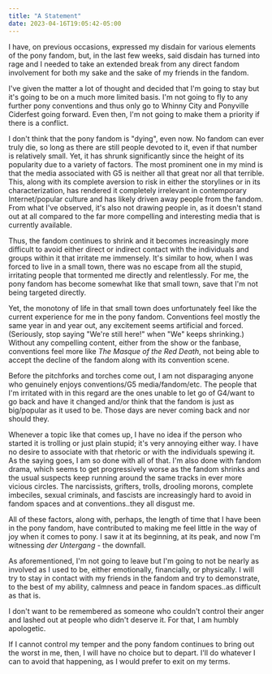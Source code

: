 ```yaml
---
title: "A Statement"
date: 2023-04-16T19:05:42-05:00
---
```


I have, on previous occasions, expressed my disdain for various elements of the pony fandom, but, in the last few weeks, said disdain has turned into rage and I needed to take an extended break from any direct fandom involvement for both my sake and the sake of my friends in the fandom.

I've given the matter a lot of thought and decided that I'm going to stay but it's going to be on a much more limited basis.  I'm not going to fly to any further pony conventions and thus only go to Whinny City and Ponyville Ciderfest going forward.  Even then, I'm not going to make them a priority if there is a conflict.

I don't think that the pony fandom is "dying", even now.  No fandom can ever truly die, so long as there are still people devoted to it, even if that number is relatively small.  Yet, it has shrunk significantly since the height of its popularity due to a variety of factors.  The most prominent one in my mind is that the media associated with G5 is neither all that great nor all that terrible.  This, along with its complete aversion to risk in either the
storylines or in its characterization, has rendered it completely irrelevant in contemporary Internet/popular culture and has likely driven away people from the fandom.  From what I've observed, it's also not drawing people in, as it doesn't stand out at all compared to the far more compelling and interesting media that is currently available.

Thus, the fandom continues to shrink and it becomes increasingly more difficult to avoid either direct or indirect contact with the individuals and groups within it that irritate me immensely.  It's similar to how, when I was forced to live in a small town, there was no escape from all the stupid, irritating people that tormented me directly and relentlessly.  For me, the pony fandom has become somewhat like that small town, save that I'm not being targeted directly.

Yet, the monotony of life in that small town does unfortunately feel like the current experience for me in the pony fandom.  Conventions feel mostly the same year in and year out, any excitement seems artificial and forced.  (Seriously, stop saying "We're still here!" when "We" keeps shrinking.)  Without any compelling content, either from the show or the fanbase, conventions feel more like *The Masque of the Red Death*, not being able to accept the decline of the fandom along with its convention scene.

Before the pitchforks and torches come out, I am not disparaging anyone who genuinely enjoys conventions/G5 media/fandom/etc.  The people that I'm irritated with in this regard are the ones unable to let go of G4/want to go back and have it changed and/or think that the fandom is just as big/popular as it used to be.  Those days are never coming back and nor should they.  

Whenever a topic like that comes up, I have no idea if the person who started it is trolling or just plain stupid; it's very annoying either way.  I have no desire to associate with that rhetoric or with the individuals spewing it.  As the saying goes, I am so done with all of that.  I'm also done with fandom drama, which seems to get progressively worse as the fandom shrinks and the usual suspects keep running around the same tracks in ever more vicious circles.  The narcissists, grifters, trolls, drooling morons, complete imbeciles, sexual criminals, and fascists are increasingly hard to avoid in fandom spaces and at conventions..they all disgust me.

All of these factors, along with, perhaps, the length of time that I have been in the pony fandom, have contributed to making me feel little in the way of joy when it comes to pony.  I saw it at its beginning, at its peak, and now I'm witnessing *der Untergang* - the downfall.

As aforementioned, I'm not going to leave but I'm going to not be nearly as involved as I used to be, either emotionally, financially, or physically.  I
will try to stay in contact with my friends in the fandom and try to
demonstrate, to the best of my ability, calmness and peace in fandom spaces..as difficult as that is.

I don't want to be remembered as someone who couldn't control their anger and lashed out at people who didn't deserve it.  For that, I am humbly apologetic.

If I cannot control my temper and the pony fandom continues to bring out the worst in me, then,  I will have no choice but to depart.  I'll do whatever I can to avoid that happening, as I would prefer to exit on my terms.
